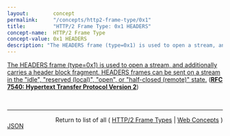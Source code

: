 ```yaml
---
layout:        concept
permalink:     "/concepts/http2-frame-type/0x1"
title:         "HTTP/2 Frame Type: 0x1 HEADERS"
concept-name:  HTTP/2 Frame Type
concept-value: 0x1 HEADERS
description: "The HEADERS frame (type=0x1) is used to open a stream, and additionally carries a header block fragment. HEADERS frames can be sent on a stream in the \"idle\", \"reserved (local)\", \"open\", or \"half-closed (remote)\" state."
---
```


[The HEADERS frame (type=0x1) is used to open a stream, and additionally carries a header block fragment. HEADERS frames can be sent on a stream in the "idle", "reserved (local)", "open", or "half-closed (remote)" state.](http://tools.ietf.org/html/rfc7540#section-6.2 "Read documentation for HTTP/2 Frame Type &#34;0x1&#34;") (**[RFC 7540: Hypertext Transfer Protocol Version 2](/specs/IETF/RFC/7540 "This specification describes an optimized expression of the semantics of the Hypertext Transfer Protocol (HTTP). HTTP/2 enables a more efficient use of network resources and a reduced perception of latency by introducing header field compression and allowing multiple concurrent exchanges on the same connection. It also introduces unsolicited push of representations from servers to clients. This specification is an alternative to, but does not obsolete, the HTTP/1.1 message syntax. HTTP's existing semantics remain unchanged.")**)

<br/>
<hr/>

<p style="float : left"><a href="./0x1.json" title="JSON representing this particular Web Concept value">JSON</a></p>
<p style="text-align: right">Return to list of all ( <a href="../http2-frame-type/">HTTP/2 Frame Types</a> | <a href="../">Web Concepts</a> )</p>
